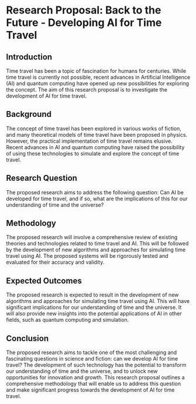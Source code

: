 # Research Proposal: Back to the Future - Developing AI for Time Travel

## Introduction
Time travel has been a topic of fascination for humans for centuries. While time travel is currently not possible, recent advances in Artificial Intelligence (AI) and quantum computing have opened up new possibilities for exploring the concept. The aim of this research proposal is to investigate the development of AI for time travel.

## Background
The concept of time travel has been explored in various works of fiction, and many theoretical models of time travel have been proposed in physics. However, the practical implementation of time travel remains elusive. Recent advances in AI and quantum computing have raised the possibility of using these technologies to simulate and explore the concept of time travel.

## Research Question
The proposed research aims to address the following question:
Can AI be developed for time travel, and if so, what are the implications of this for our understanding of time and the universe?

## Methodology
The proposed research will involve a comprehensive review of existing theories and technologies related to time travel and AI. This will be followed by the development of new algorithms and approaches for simulating time travel using AI. The proposed systems will be rigorously tested and evaluated for their accuracy and validity.

## Expected Outcomes
The proposed research is expected to result in the development of new algorithms and approaches for simulating time travel using AI. This will have significant implications for our understanding of time and the universe. It will also provide new insights into the potential applications of AI in other fields, such as quantum computing and simulation.

## Conclusion
The proposed research aims to tackle one of the most challenging and fascinating questions in science and fiction: can we develop AI for time travel? The development of such technology has the potential to transform our understanding of time and the universe, and to unlock new opportunities for innovation and growth. This research proposal outlines a comprehensive methodology that will enable us to address this question and make significant progress towards the development of AI for time travel. 
